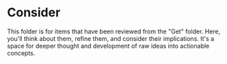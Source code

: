 # Consider

This folder is for items that have been reviewed from the "Get" folder. Here, you'll think about them, refine them, and consider their implications. It's a space for deeper thought and development of raw ideas into actionable concepts.

